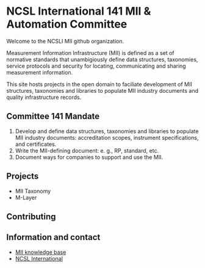 
<!--

**Here are some ideas to get you started:**

🙋‍♀️ A short introduction - what is your organization all about?
🌈 Contribution guidelines - how can the community get involved?
👩‍💻 Useful resources - where can the community find your docs? Is there anything else the community should know?
🍿 Fun facts - what does your team eat for breakfast?
🧙 Remember, you can do mighty things with the power of [Markdown](https://docs.github.com/github/writing-on-github/getting-started-with-writing-and-formatting-on-github/basic-writing-and-formatting-syntax)
-->
# NCSL International 141 MII & Automation Committee 
Welcome to the NCSLI MII github organization.

Measurement Information Infrastructure (MII) is defined as a set of normative standards that unambigiously define data structures, taxonomies, service protocols
and security for locating, communicating and sharing measurement information.

This site hosts projects in the open domain to faciliate development of MII structures, taxonomies and libraries to populate MII industry documents and 
quality infrastructure records.

## Committee 141 Mandate
1. Develop and define data structures, taxonomies and libraries to populate MII industry documents: accreditation scopes, instrument specifications, and certificates.
2. Write the MII-defining document: e. g., RP, standard, etc.
3. Document ways for companies to support and use the MII.

## Projects
* MII Taxonomy
* M-Layer 

## Contributing

## Information and contact
* [MII knowledge base](http://miiknowledge.wikidot.com/)
* [NCSL International](https://ncsli.org/)
